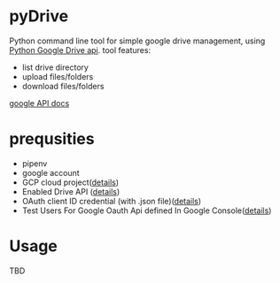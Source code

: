 # pyDrive
Python command line tool for simple google drive management, using [Python Google Drive api](https://github.com/googleworkspace/python-samples). 
tool features:
- list drive directory
- upload files/folders
- download files/folders

[google API docs](https://developers.google.com/drive/api/v3/about-sdk)

# prequsities
* pipenv
* google account
* GCP cloud project([details](https://cloud.google.com))
* Enabled Drive API ([details](https://developers.google.com/workspace/guides/create-project))
* OAuth client ID credential (with .json file)([details](https://developers.google.com/workspace/guides/create-credentials))
* Test Users For Google Oauth Api defined In Google Console([details](https://support.google.com/cloud/answer/10311615?hl=en#publishing-status&zippy=%2Cexternal%2Ctesting))


# Usage
TBD
